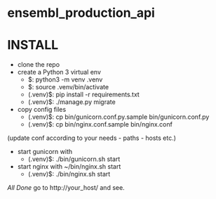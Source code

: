 # ensembl_production_api

INSTALL
=======

- clone the repo
- create a Python 3 virtual env
    - $: python3 -m venv .venv
    - $: source .venv/bin/activate
    - (.venv)$: pip install -r requirements.txt
    - (.venv)$: ./manage.py migrate
- copy config files
    - (.venv)$: cp bin/gunicorn.conf.py.sample bin/gunicorn.conf.py
    - (.venv)$: cp bin/nginx.conf.sample bin/nginx.conf 

(update conf according to your needs - paths - hosts etc.)

- start gunicorn with 
    - (.venv)$: ./bin/gunicorn.sh start
- start nginx with ~/bin/nginx.sh start
    - (.venv)$: ./bin/nginx.sh start
    
*All Done* go to http://your_host/ and see.